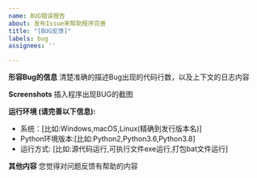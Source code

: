 ```yaml
---
name: BUG错误报告
about: 发布Issue来帮助程序完善
title: "[BUG反馈]"
labels: bug
assignees: ''

---
```


**形容Bug的信息**
清楚准确的描述Bug出现的代码行数，以及上下文的日志内容

**Screenshots**
插入程序出现BUG的截图

**运行环境 (请完善以下信息):**
 - 系统：[比如:Windows,macOS,Linux(精确到发行版本名)]
 - Python环境版本:[比如:Python2,Python3.6,Python3.8]
 - 运行方式: [比如:源代码运行,可执行文件exe运行,打包bat文件运行]


**其他内容**
您觉得对问题反馈有帮助的内容
